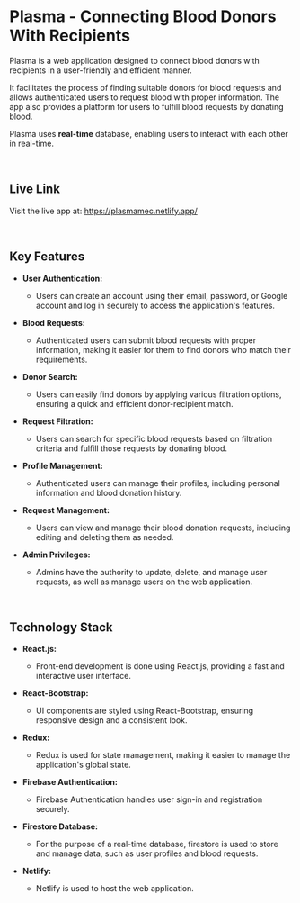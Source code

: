 # Plasma - Connecting Blood Donors With Recipients

Plasma is a web application designed to connect blood donors with recipients in a user-friendly and efficient manner.

It facilitates the process of finding suitable donors for blood requests and allows authenticated users to request blood with proper information. The app also provides a platform for users to fulfill blood requests by donating blood.

Plasma uses **real-time** database, enabling users to interact with each other in real-time.

<br>

## Live Link

Visit the live app at: https://plasmamec.netlify.app/

<br>

## Key Features

-   **User Authentication:**

    -   Users can create an account using their email, password, or Google account and log in securely to access the application's features.

-   **Blood Requests:**

    -   Authenticated users can submit blood requests with proper information, making it easier for them to find donors who match their requirements.

-   **Donor Search:**

    -   Users can easily find donors by applying various filtration options, ensuring a quick and efficient donor-recipient match.

-   **Request Filtration:**

    -   Users can search for specific blood requests based on filtration criteria and fulfill those requests by donating blood.

-   **Profile Management:**

    -   Authenticated users can manage their profiles, including personal information and blood donation history.

-   **Request Management:**

    -   Users can view and manage their blood donation requests, including editing and deleting them as needed.

-   **Admin Privileges:**
    -   Admins have the authority to update, delete, and manage user requests, as well as manage users on the web application.

<br>

## Technology Stack

-   **React.js:**

    -   Front-end development is done using React.js, providing a fast and interactive user interface.

-   **React-Bootstrap:**

    -   UI components are styled using React-Bootstrap, ensuring responsive design and a consistent look.

-   **Redux:**

    -   Redux is used for state management, making it easier to manage the application's global state.

-   **Firebase Authentication:**

    -   Firebase Authentication handles user sign-in and registration securely.

-   **Firestore Database:**

    -   For the purpose of a real-time database, firestore is used to store and manage data, such as user profiles and blood requests.

-   **Netlify:**
    -   Netlify is used to host the web application.
